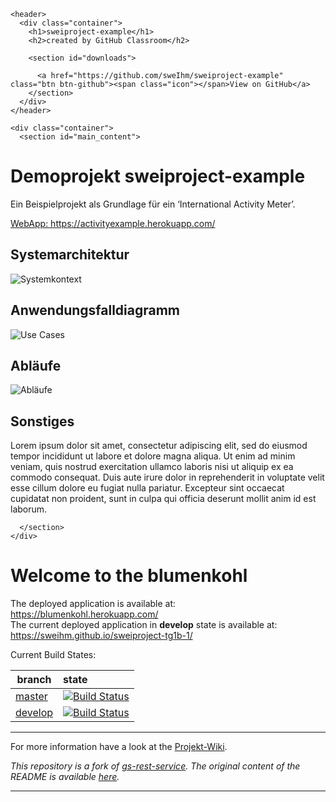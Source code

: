 
<!DOCTYPE html>
<html lang="en-US">
  <head>
    <meta charset='utf-8'>
    <meta http-equiv="X-UA-Compatible" content="chrome=1">
    <meta name="viewport" content="width=device-width, initial-scale=1">
    <link rel="stylesheet" href="/sweiproject-example/assets/css/style.css?v=9883e83145af924ef1e16f9756937f34b52ecdfd">

<!-- Begin Jekyll SEO tag v2.3.0 -->
<title>Demoprojekt sweiproject-example | sweiproject-example</title>
<meta property="og:title" content="Demoprojekt sweiproject-example" />
<meta property="og:locale" content="en_US" />
<meta name="description" content="created by GitHub Classroom" />
<meta property="og:description" content="created by GitHub Classroom" />
<link rel="canonical" href="https://sweihm.github.io/sweiproject-example/" />
<meta property="og:url" content="https://sweihm.github.io/sweiproject-example/" />
<meta property="og:site_name" content="sweiproject-example" />
<script type="application/ld+json">
{"name":"sweiproject-example","description":"created by GitHub Classroom","author":null,"@type":"WebSite","url":"https://sweihm.github.io/sweiproject-example/","image":null,"publisher":null,"headline":"Demoprojekt sweiproject-example","dateModified":null,"datePublished":null,"sameAs":null,"mainEntityOfPage":null,"@context":"http://schema.org"}</script>
<!-- End Jekyll SEO tag -->

  </head>

  <body>

    <header>
      <div class="container">
        <h1>sweiproject-example</h1>
        <h2>created by GitHub Classroom</h2>

        <section id="downloads">
          
          <a href="https://github.com/sweIhm/sweiproject-example" class="btn btn-github"><span class="icon"></span>View on GitHub</a>
        </section>
      </div>
    </header>

    <div class="container">
      <section id="main_content">
        
<h1 id="demoprojekt-sweiproject-example">Demoprojekt sweiproject-example</h1>

<p>Ein Beispielprojekt als Grundlage für ein ‘International Activity Meter’.</p>

<p><a href="https://activityexample.herokuapp.com/">WebApp: https://activityexample.herokuapp.com/</a></p>

<h2 id="systemarchitektur">Systemarchitektur</h2>
<p><img src="images/SystemkontextActivityMeter.png" alt="Systemkontext" class="inline" /></p>
<h2 id="anwendungsfalldiagramm">Anwendungsfalldiagramm</h2>
<p><img src="images/ActivityMeterUseCases.png" alt="Use Cases" class="inline" /></p>
<h2 id="abläufe">Abläufe</h2>
<p><img src="images/ActivityMeterActivityDiagram.png" alt="Abläufe" class="inline" /></p>

<h2 id="sonstiges">Sonstiges</h2>
<p>Lorem ipsum dolor sit amet, consectetur adipiscing elit, sed do eiusmod tempor incididunt ut labore et dolore magna aliqua. Ut enim ad minim veniam, quis nostrud exercitation ullamco laboris nisi ut aliquip ex ea commodo consequat. Duis aute irure dolor in reprehenderit in voluptate velit esse cillum dolore eu fugiat nulla pariatur. Excepteur sint occaecat cupidatat non proident, sunt in culpa qui officia deserunt mollit anim id est laborum.</p>

      </section>
    </div>

    
  </body>
</html>







# Welcome to the blumenkohl

The deployed application is available at: https://blumenkohl.herokuapp.com/<br>
The current deployed application in **develop** state is available at: https://sweihm.github.io/sweiproject-tg1b-1/

Current Build States:

|branch|state|
|------|:-------------|
|[master](https://github.com/sweIhm/sweiproject-tg1b-1/tree/master)|[![Build Status](https://travis-ci.org/sweIhm/sweiproject-tg2b-7.svg?branch=master)](https://travis-ci.org/sweIhm/sweiproject-tg1b-1)
|[develop](https://github.com/sweIhm/sweiproject-tg1b-1/tree/develop)|[![Build Status](https://travis-ci.org/sweIhm/sweiproject-tg2b-7.svg?branch=develop)](https://travis-ci.org/sweIhm/sweiproject-tg1b-1)

-----
For more information have a look at the [Projekt-Wiki](https://github.com/sweIhm/sweiproject-tg1b-1/wiki).

*This repository is a fork of [gs-rest-service](https://github.com/spring-guides/gs-rest-service). 
The original content of the README is available [here](https://github.com/sweIhm/sweiproject-tg2b-7/blob/master/doc/archive/README.adoc).*

----
